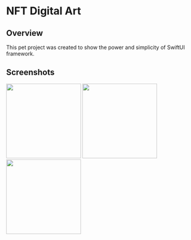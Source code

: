 # NFT Digital Art

## Overview

This pet project was created to show the power and simplicity of SwiftUI framework.

## Screenshots

<img src="https://i.imgur.com/l2eTped.png" width="200"> <img src="https://i.imgur.com/khIqIr2.png" width="200"> <img src="https://i.imgur.com/18v2DxB.png" width="200">
